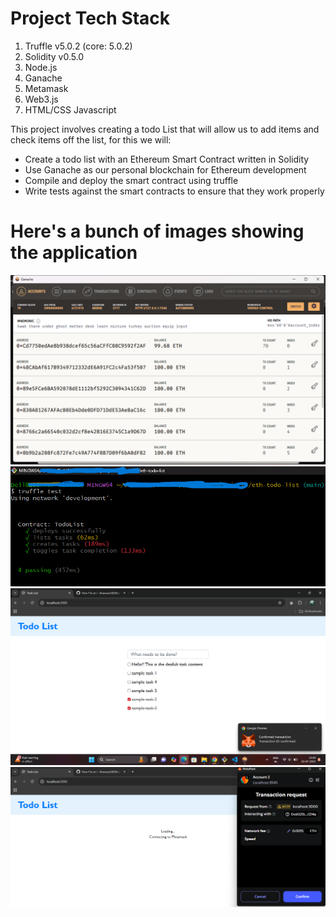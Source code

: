 # Project Tech Stack
<ol>
  <li>Truffle v5.0.2 (core: 5.0.2)</li>
  <li>Solidity v0.5.0 </li>
  <li>Node.js</li>
  <li>Ganache</li>
  <li>Metamask</li>
  <li>Web3.js</li>
  <li>HTML/CSS Javascript</li>
</ol>

This project involves creating a todo List that will allow us to add items and check items off the list, for this we will:
<ul>
  <li>Create a todo list with an Ethereum Smart Contract written in Solidity</li>
  <li>Use Ganache as our personal blockchain for Ethereum development</li>
  <li>Compile and deploy the smart contract using truffle</li>
  <li>Write tests against the smart contracts to ensure that they work properly</li>
</ul>

# Here's a bunch of images showing the application
![ganache home](https://github.com/bhawana38/BlockchainApp_TodoList/blob/main/ganache%20home.png)
![truffle testing](https://github.com/bhawana38/BlockchainApp_TodoList/blob/main/truffle%20testing.png)
![task added](https://github.com/bhawana38/BlockchainApp_TodoList/blob/main/task%20added.png)
![metamask confirmation](https://github.com/bhawana38/BlockchainApp_TodoList/blob/main/metamask%20confirmation.png)




